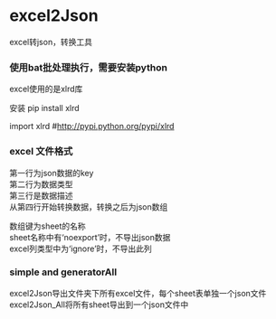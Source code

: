 # excel2Json
excel转json，转换工具

### 使用bat批处理执行，需要安装python
excel使用的是xlrd库

安装
pip install xlrd

import xlrd #http://pypi.python.org/pypi/xlrd

### excel 文件格式
第一行为json数据的key  
第二行为数据类型  
第三行是数据描述  
从第四行开始转换数据，转换之后为json数组

数组键为sheet的名称  
sheet名称中有‘noexport’时，不导出json数据  
excel列类型中为‘ignore’时，不导出此列

### simple and generatorAll
excel2Json导出文件夹下所有excel文件，每个sheet表单独一个json文件  
excel2Json_All将所有sheet导出到一个json文件中
